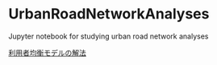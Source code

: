 # UrbanRoadNetworkAnalyses
Jupyter notebook for studying urban road network analyses

[利用者均衡モデルの解法](UEN_UE.ipynb)
